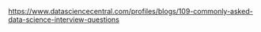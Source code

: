 https://www.datasciencecentral.com/profiles/blogs/109-commonly-asked-data-science-interview-questions
